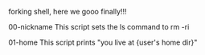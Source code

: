 forking shell, here we gooo finally!!!

00-nickname
This script sets the ls command to rm -ri

01-home
This script prints "you live at {user's home dir}"